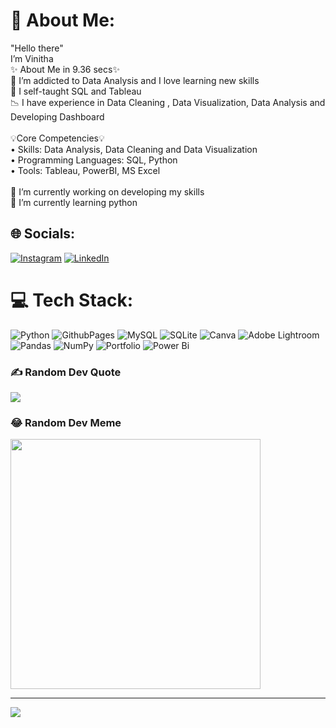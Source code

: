 # 💫 About Me:
"Hello there"<br> I’m Vinitha<br>✨ About Me in 9.36 secs✨<br>👀 I’m addicted to Data Analysis and I love learning new skills<br>🌱 I self-taught SQL and Tableau<br>📉 I have experience in Data Cleaning , Data Visualization, Data Analysis and Developing Dashboard <br><br>💡Core Competencies💡<br>       •	Skills: Data Analysis, Data Cleaning and Data Visualization<br>       •	Programming Languages: SQL, Python<br>       •	Tools: Tableau, PowerBI, MS Excel<br><br>🔭 I’m currently working on developing my skills<br>🌱 I’m currently learning python<br>

## 🌐 Socials:
[![Instagram](https://img.shields.io/badge/Instagram-%23E4405F.svg?logo=Instagram&logoColor=white)](https://instagram.com/sydney_via_sony) [![LinkedIn](https://img.shields.io/badge/LinkedIn-%230077B5.svg?logo=linkedin&logoColor=white)](https://linkedin.com/in/vinitha-1997/) 

# 💻 Tech Stack:
![Python](https://img.shields.io/badge/python-3670A0?style=flat&logo=python&logoColor=ffdd54) ![GithubPages](https://img.shields.io/badge/github%20pages-121013?style=flat&logo=github&logoColor=white) ![MySQL](https://img.shields.io/badge/mysql-%2300000f.svg?style=flat&logo=mysql&logoColor=white) ![SQLite](https://img.shields.io/badge/sqlite-%2307405e.svg?style=flat&logo=sqlite&logoColor=white) ![Canva](https://img.shields.io/badge/Canva-%2300C4CC.svg?style=flat&logo=Canva&logoColor=white) ![Adobe Lightroom](https://img.shields.io/badge/Adobe%20Lightroom-31A8FF.svg?style=flat&logo=Adobe%20Lightroom&logoColor=white) ![Pandas](https://img.shields.io/badge/pandas-%23150458.svg?style=flat&logo=pandas&logoColor=white) ![NumPy](https://img.shields.io/badge/numpy-%23013243.svg?style=flat&logo=numpy&logoColor=white) ![Portfolio](https://img.shields.io/badge/Portfolio-%23000000.svg?style=flat&logo=firefox&logoColor=#FF7139) ![Power Bi](https://img.shields.io/badge/power_bi-F2C811?style=flat&logo=powerbi&logoColor=black)

### ✍️ Random Dev Quote
![](https://quotes-github-readme.vercel.app/api?type=horizontal&theme=radical)

### 😂 Random Dev Meme
<img src='https://randommeme-five.vercel.app/' style="height: 400px;"/>

---
[![](https://visitcount.itsvg.in/api?id=vinitha-sampath&icon=0&color=12)](https://visitcount.itsvg.in)

<!-- Proudly created with GPRM ( https://gprm.itsvg.in ) -->
